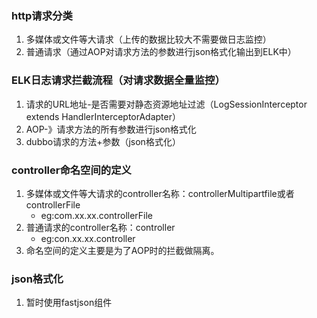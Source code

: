 
### http请求分类
1. 多媒体或文件等大请求（上传的数据比较大不需要做日志监控）
2. 普通请求（通过AOP对请求方法的参数进行json格式化输出到ELK中）
### ELK日志请求拦截流程（对请求数据全量监控）
1. 请求的URL地址-是否需要对静态资源地址过滤（LogSessionInterceptor extends HandlerInterceptorAdapter）
2. AOP-》请求方法的所有参数进行json格式化
3. dubbo请求的方法+参数（json格式化）
### controller命名空间的定义
1. 多媒体或文件等大请求的controller名称：controllerMultipartfile或者controllerFile
   - eg:com.xx.xx.controllerFile
2. 普通请求的controller名称：controller
   - eg:con.xx.xx.controller
3. 命名空间的定义主要是为了AOP时的拦截做隔离。
### json格式化
1. 暂时使用fastjson组件
